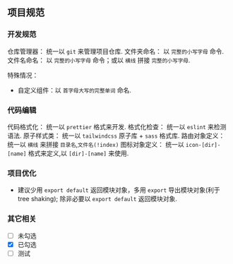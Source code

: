 ## 项目规范

### 开发规范

仓库管理器： 统一以 `git` 来管理项目仓库.
文件夹命名： 以 `完整的小写字母` 命令.
文件名命名： 以 `完整的小写字母` 命令；或以 `横线` 拼接 `完整的小写字母`.

特殊情况：

- 自定义组件：以 `首字母大写的完整单词` 命名.

### 代码编辑

代码格式化： 统一以 `prettier` 格式来开发.
格式化检查： 统一以 `eslint` 来检测语法.
原子样式类： 统一以 `tailwindcss` 原子库 + `sass` 格式库.
路由对象定义：统一以 `横线` 来拼接 `目录名`,`文件名(!index)`
图标对象定义： 统一以 `icon-[dir]-[name]` 格式来定义,以 `[dir]-[name]` 来使用.

### 项目优化

- 建议少用 `export default` 返回模块对象，多用 `export` 导出模块对象(利于 tree shaking); 除非必要以 `export default` 返回模块对象.

### 其它相关

- [ ] 未勾选
- [x] 已勾选
- [ ] 测试
